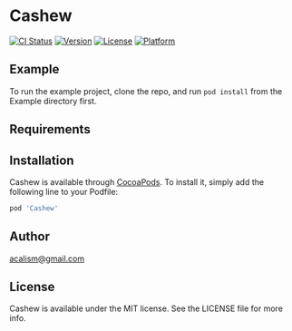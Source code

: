# Cashew

[![CI Status](https://img.shields.io/travis/acalism@gmail.com/Cashew.svg?style=flat)](https://travis-ci.org/acalism@gmail.com/Cashew)
[![Version](https://img.shields.io/cocoapods/v/Cashew.svg?style=flat)](https://cocoapods.org/pods/Cashew)
[![License](https://img.shields.io/cocoapods/l/Cashew.svg?style=flat)](https://cocoapods.org/pods/Cashew)
[![Platform](https://img.shields.io/cocoapods/p/Cashew.svg?style=flat)](https://cocoapods.org/pods/Cashew)

## Example

To run the example project, clone the repo, and run `pod install` from the Example directory first.

## Requirements

## Installation

Cashew is available through [CocoaPods](https://cocoapods.org). To install
it, simply add the following line to your Podfile:

```ruby
pod 'Cashew'
```

## Author

acalism@gmail.com

## License

Cashew is available under the MIT license. See the LICENSE file for more info.
